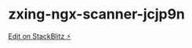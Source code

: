 # zxing-ngx-scanner-jcjp9n

[Edit on StackBlitz ⚡️](https://stackblitz.com/edit/zxing-ngx-scanner-jcjp9n)